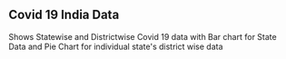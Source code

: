 ## Covid 19 India Data

Shows Statewise and Districtwise Covid 19 data with Bar chart for State Data and Pie Chart for individual state's district wise data